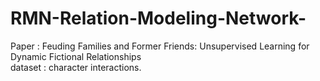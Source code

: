 # RMN-Relation-Modeling-Network-
Paper   : Feuding Families and Former Friends: Unsupervised Learning for Dynamic Fictional Relationships  
dataset : character interactions. 

